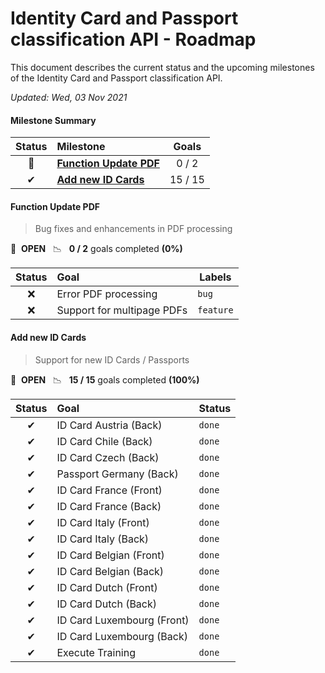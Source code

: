 # Identity Card and Passport classification API - Roadmap

This document describes the current status and the upcoming milestones of the Identity Card and Passport classification API.

*Updated: Wed, 03 Nov 2021*

#### Milestone Summary

| Status | Milestone | Goals |
| :---: | :--- | :---: |
| 🚀 | **[Function Update PDF](#function-update-pdf)** | 0 / 2 |
| ✔ | **[Add new ID Cards](#add-new-idcards)** | 15 / 15 |

#### Function Update PDF
> Bug fixes and enhancements in PDF processing

🚀 &nbsp;**OPEN** &nbsp;&nbsp;📉 &nbsp;&nbsp;**0 / 2** goals completed **(0%)** 

| Status | Goal | Labels |
| :---: | :--- | --- |
| ❌ | Error PDF processing  |`bug`|
| ❌ | Support for multipage PDFs  |`feature`|
  
#### Add new ID Cards
> Support for new ID Cards / Passports

🚀 &nbsp;**OPEN** &nbsp;&nbsp;📉 &nbsp;&nbsp;**15 / 15** goals completed **(100%)**

| Status | Goal | Status |
| :---: | :--- | --- |
| ✔ | ID Card Austria (Back)  |`done`|
| ✔ | ID Card Chile (Back)  |`done`|
| ✔ | ID Card Czech (Back)  |`done`|
| ✔ | Passport Germany (Back)  |`done`|
| ✔ | ID Card France (Front)  |`done`|
| ✔ | ID Card France (Back)  |`done`|
| ✔ | ID Card Italy (Front)  |`done`|
| ✔ | ID Card Italy (Back)  |`done`|
| ✔ | ID Card Belgian (Front)  |`done`|
| ✔ | ID Card Belgian (Back)  |`done`|
| ✔ | ID Card Dutch (Front)  |`done`|
| ✔ | ID Card Dutch (Back)  |`done`|
| ✔ | ID Card Luxembourg (Front)  |`done`|
| ✔ | ID Card Luxembourg (Back)  |`done`|
| ✔ | Execute Training  |`done`|


